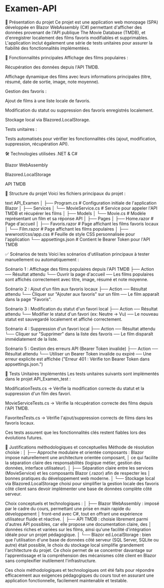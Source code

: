 # Examen-API
📌 Présentation du projet
Ce projet est une application web monopage (SPA) développée en Blazor WebAssembly (C#) permettant d'afficher des données provenant de l'API publique The Movie Database (TMDB), et d'enregistrer localement des films favoris modifiables et supprimables. L'application inclut également une série de tests unitaires pour assurer la fiabilité des fonctionnalités implémentées.

🚀 Fonctionnalités principales
Affichage des films populaires :

Récupération des données depuis l'API TMDB.

Affichage dynamique des films avec leurs informations principales (titre, résumé, date de sortie, image, note moyenne).

Gestion des favoris :

Ajout de films à une liste locale de favoris.

Modification du statut ou suppression des favoris enregistrés localement.

Stockage local via Blazored.LocalStorage.

Tests unitaires :

Tests automatisés pour vérifier les fonctionnalités clés (ajout, modification, suppression, récupération API).

🛠️ Technologies utilisées
.NET & C#

Blazor WebAssembly

Blazored.LocalStorage

API TMDB

📂 Structure du projet
Voici les fichiers principaux du projet :

text
API_Examen
│
├── Program.cs                # Configuration initiale de l'application Blazor
│
├── Services
│   └── MovieService.cs       # Service pour appeler l'API TMDB et récupérer les films
│
├── Models
│   └── Movie.cs              # Modèle représentant un film et sa réponse API
│
├── Pages
│   ├── Home.razor            # Page d'accueil
│   ├── Favoris.razor         # Page affichant les films favoris locaux
│   └── Film.razor            # Page affichant les films populaires
│
├── wwwroot/css/app.css       # Feuille de style CSS personnalisée pour l'application
└── appsettings.json          # Contient le Bearer Token pour l'API TMDB


✅ Scénarios de tests
Voici les scénarios d'utilisation principaux à tester manuellement ou automatiquement :

Scénario 1 : Affichage des films populaires depuis l'API TMDB
├── Action	                   ── Résultat attendu
└── Ouvrir la page d'accueil   ── Les films populaires sont affichés correctement avec titre, image, résumé et note moyenne.

Scénario 2 : Ajout d'un film aux favoris locaux
├── Action	                                        ── Résultat attendu
└── Cliquer sur "Ajouter aux favoris" sur un film	── Le film apparaît dans la page "Favoris".

Scénario 3 : Modification du statut d'un favori local
├── Action	                                            ── Résultat attendu
└── Modifier le statut d'un favori (ex: Neutre → Vu)	── Le nouveau statut est sauvegardé localement et affiché correctement.

Scénario 4 : Suppression d'un favori local
├── Action	                                            ── Résultat attendu
└── Cliquer sur "Supprimer" dans la liste des favoris	── Le film disparaît immédiatement de la liste.

Scénario 5 : Gestion des erreurs API (Bearer Token invalide)
├── Action	                                      ── Résultat attendu
└── Utiliser un Bearer Token invalide ou expiré	  ── Une erreur explicite est affichée ("Erreur 401 : Vérifie ton Bearer Token dans appsettings.json.")

🧪 Tests Unitaires implémentés
Les tests unitaires suivants sont implémentés dans le projet API_Examen_test :

ModificationTests.cs → Vérifie la modification correcte du statut et la suppression d'un film des favori.

MovieServiceTests.cs → Vérifie la récupération correcte des films depuis l'API TMDB.

FavoritesTests.cs → Vérifie l'ajout/suppression corrects de films dans les favoris locaux.

Ces tests assurent que les fonctionnalités clés restent fiables lors des évolutions futures.

📖 Justifications méthodologiques et conceptuelles
Méthode de résolution choisie :
│
├── Approche modulaire et orientée composants : Blazor impose naturellement une architecture orientée composant, 
│   ce qui facilite la séparation claire des responsabilités (logique métier, gestion des données, interface utilisateur).
│
├── Séparation claire entre les services (MovieService) et les composants Blazor (.razor) afin de respecter les 
│   bonnes pratiques du développement web moderne.
│
└── Stockage local via Blazored.LocalStorage choisi pour simplifier la gestion locale des favoris côté client sans
    devoir implémenter une base de données complète côté serveur.

Choix conceptuels et technologiques :
│
├── Blazor WebAssembly : imposé par le cadre du cours, permettant une prise en main rapide du développement 
│   front-end avec C#, tout en offrant une expérience utilisateur fluide et réactive.
│
├── API TMDB : choisie librement parmi d'autres API possibles, car elle propose une documentation claire, des 
│   données riches et variées sur les films, ainsi qu'une facilité d'intégration idéale pour un projet pédagogique.
│
└── Blazor ed.LocalStorage : bien que l'utilisation d'une base de données côté serveur (SQL Server, SQLite ou autre)
    était possible, le choix du stockage local simplifie grandement l'architecture du projet. Ce choix permet de se 
    concentrer davantage sur l'apprentissage et la compréhension des mécanismes côté client en Blazor sans complexifier 
    inutilement l'infrastructure.

Ces choix méthodologiques et technologiques ont été faits pour répondre efficacement aux exigences pédagogiques du cours tout en assurant une application fonctionnelle, facilement maintenable et testable.